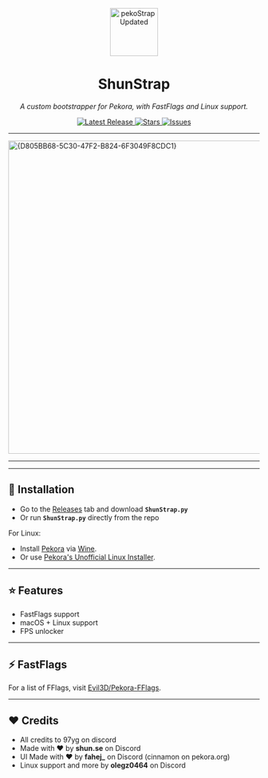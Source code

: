 <p align="center">
<img width="96" height="96" alt="pekoStrap Updated" src="https://github.com/user-attachments/assets/d8b23f7b-80a3-4384-b4a8-7d4ffd42d855" />

</p>
<h1 align="center">ShunStrap</h1>

<p align="center">
  <i>A custom bootstrapper for Pekora, with FastFlags and Linux support.</i>
</p>

<p align="center">
  <a href="https://github.com/WindowsMI/pekoStrap/releases">
    <img src="https://img.shields.io/github/v/release/reprovision/pekoStrap?style=flat-square&color=blue" alt="Latest Release">
  </a>
  <a href="https://github.com/WindowsMI/pekoStrap/stargazers">
    <img src="https://img.shields.io/github/stars/reprovision/pekoStrap?style=flat-square&color=yellow" alt="Stars">
  </a>
  <a href="https://github.com/WindowsMI/pekoStrap/issues">
    <img src="https://img.shields.io/github/issues/reprovision/pekoStrap?style=flat-square&color=red" alt="Issues">
  </a>
</p>

---

<img width="1109" height="626" alt="{D805BB68-5C30-47F2-B824-6F3049F8CDC1}" src="https://github.com/user-attachments/assets/f8bdc129-1576-4729-b059-999042dc6f83" />


---



---

## 🚀 Installation
- Go to the [Releases](https://github.com/shunzcc/shunstrap/blob/main/ShunStrap.py) tab and download **`ShunStrap.py`**  
- Or run **`ShunStrap.py`** directly from the repo

For Linux:  
- Install [Pekora](https://pekora.org/auth/home) via [Wine](https://www.winehq.org).
- Or use [Pekora's Unofficial Linux Installer](https://nope.com/).

---

## ⭐ Features
- FastFlags support
- macOS + Linux support
- FPS unlocker

---

## ⚡ FastFlags
For a list of FFlags, visit [Evil3D/Pekora-FFlags](https://github.com/Evil3D/Pekora-FFlags).

---

## ❤️ Credits
- All credits to 97yg on discord
- Made with ❤️ by **shun.se** on Discord
- UI Made with ❤️ by **fahej_** on Discord (cinnamon on pekora.org)
- Linux support and more by **olegz0464** on Discord
